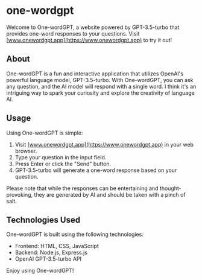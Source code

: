 # one-wordgpt

Welcome to One-wordGPT, a website powered by GPT-3.5-turbo that provides one-word responses to your questions. Visit [www.onewordgpt.app](https://www.onewordgpt.app) to try it out!

## About

One-wordGPT is a fun and interactive application that utilizes OpenAI's powerful language model, GPT-3.5-turbo. With One-wordGPT, you can ask any question, and the AI model will respond with a single word. 
I think it's an intriguing way to spark your curiosity and explore the creativity of language AI.

## Usage

Using One-wordGPT is simple:

1. Visit [www.onewordgpt.app](https://www.onewordgpt.app) in your web browser.
2. Type your question in the input field.
3. Press Enter or click the "Send" button.
4. GPT-3.5-turbo will generate a one-word response based on your question.

Please note that while the responses can be entertaining and thought-provoking, they are generated by AI and should be taken with a pinch of salt.

## Technologies Used

One-wordGPT is built using the following technologies:

- Frontend: HTML, CSS, JavaScript
- Backend: Node.js, Express.js
- OpenAI GPT-3.5-turbo API

Enjoy using One-wordGPT!
